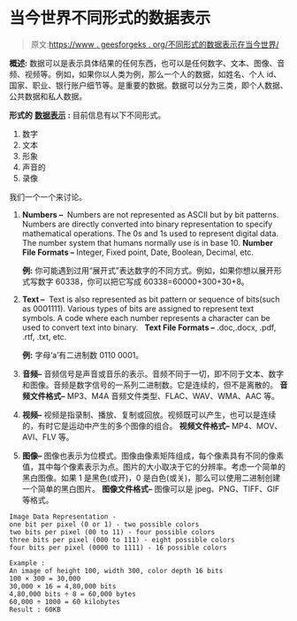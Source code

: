 # 当今世界不同形式的数据表示

> 原文:[https://www . geesforgeks . org/不同形式的数据表示在当今世界/](https://www.geeksforgeeks.org/different-forms-of-data-representation-in-todays-world/)

**概述:**
数据可以是表示具体结果的任何东西，也可以是任何数字、文本、图像、音频、视频等。例如，如果你以人类为例，那么一个人的数据，如姓名、个人 id、国家、职业、银行账户细节等。是重要的数据。数据可以分为三类，即个人数据、公共数据和私人数据。

**形式的** [**数据表示**](https://www.geeksforgeeks.org/different-types-of-coding-schemes-to-represent-data/) **:**
目前信息有以下不同形式。

1.  数字
2.  文本
3.  形象
4.  声音的
5.  录像

我们一个一个来讨论。

1.  **Numbers –** 
    Numbers are not represented as ASCII but by bit patterns. Numbers are directly converted into binary representation to specify mathematical operations. The 0s and 1s used to represent digital data. The number system that humans normally use is in base 10.
    **Number File Formats –**
    Integer, Fixed point, Date, Boolean, Decimal, etc.

    **例:**
    你可能遇到过用“展开式”表达数字的不同方式。例如，如果你想以展开形式写数字 60338，你可以把它写成 60338=60000+300+30+8。

2.  **Text –** 
    Text is also represented as bit pattern or sequence of bits(such as 0001111). Various types of bits are assigned to represent text symbols. A code where each number represents a character can be used to convert text into binary.  
    **Text File Formats –**
    .doc,.docx, .pdf, .rtf, .txt, etc.  

    **例:**
    字母‘a’有二进制数 0110 0001。

3.  **音频–**
    音频信号是声音或音乐的表示。音频不同于一切，即不同于文本、数字和图像。音频是数字信号的一系列二进制数。它是连续的，但不是离散的。
    **音频文件格式–**
    MP3、M4A 音频文件类型、FLAC、WAV、WMA、AAC 等。

4.  **视频–**
    视频是指录制、播放、复制或回放。视频既可以产生，也可以是连续的，有时它是运动中产生的多个图像的组合。
    **视频文件格式–**
    MP4、MOV、AVI、FLV 等。

5.  **图像–**
    图像也表示为位模式。图像由像素矩阵组成，每个像素具有不同的像素值，其中每个像素表示为点。图片的大小取决于它的分辨率。考虑一个简单的黑白图像。如果 1 是黑色(或开)，0 是白色(或关)，那么可以使用二进制创建一个简单的黑白图片。
    **图像文件格式–**
    图像可以是 jpeg、PNG、TIFF、GIF 等格式。

```
Image Data Representation -
one bit per pixel (0 or 1) - two possible colors
two bits per pixel (00 to 11) - four possible colors
three bits per pixel (000 to 111) - eight possible colors
four bits per pixel (0000 to 1111) - 16 possible colors

Example : 
An image of height 100, width 300, color depth 16 bits
100 × 300 = 30,000
30,000 × 16 = 4,80,000 bits
4,80,000 bits ÷ 8 = 60,000 bytes
60,000 ÷ 1000 = 60 kilobytes
Result : 60KB
```